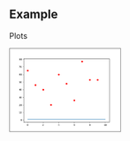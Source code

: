 ## Example

Plots


<img src="plot_with_overlay.png" style="border: thin solid grey; width: 200px;" width="200px"></img>